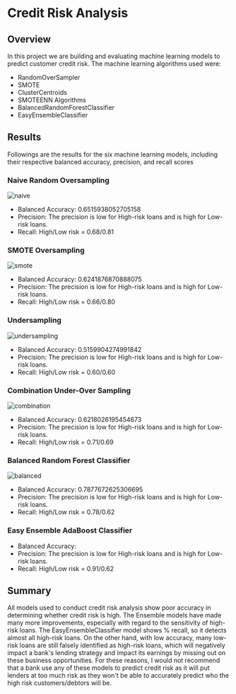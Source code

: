 # Credit Risk Analysis
## Overview 

In this project we are building and evaluating machine learning models to predict customer credit risk.
The machine learning algorithms used were:
- RandomOverSampler
- SMOTE
- ClusterCentroids
- SMOTEENN Algorithms
- BalancedRandomForestClassifier
- EasyEnsembleClassifier

## Results

Followings are the results for the six machine learning models, including their respective balanced accuracy, precision, and recall scores

### Naive Random Oversampling

![naive](https://user-images.githubusercontent.com/66500222/185774403-9c8f9b81-a010-492b-9881-1b0920da3485.png)

- Balanced Accuracy: 0.6515938052705158
- Precision: The precision is low for High-risk loans and is high for Low-risk loans.
- Recall: High/Low risk = 0.68/0.81

### SMOTE Oversampling

![smote](https://user-images.githubusercontent.com/66500222/185774460-0bf50642-d5c8-4ada-b30c-8567e5df856b.png)

- Balanced Accuracy: 0.6241876870888075
- Precision: The precision is low for High-risk loans and is high for Low-risk loans.
- Recall: High/Low risk = 0.66/0.80

### Undersampling

![undersampling](https://user-images.githubusercontent.com/66500222/185774496-e1d3420f-c311-4402-854e-9b70ba643c79.png)

- Balanced Accuracy: 0.5159904274991842
- Precision: The precision is low for High-risk loans and is high for Low-risk loans.
- Recall: High/Low risk = 0.60/0.60


### Combination Under-Over Sampling

![combination](https://user-images.githubusercontent.com/66500222/185774554-d6cdc8c4-6dfb-42b4-a9f2-863c14bbede0.png)

- Balanced Accuracy: 0.6218026195454673
- Precision: The precision is low for High-risk loans and is high for Low-risk loans.
- Recall: High/Low risk = 0.71/0.69

### Balanced Random Forest Classifier

![balanced](https://user-images.githubusercontent.com/66500222/185814066-db93a740-6ba4-4131-bf7a-48cc9e708c02.png)


- Balanced Accuracy: 0.7877672625306695
- Precision: The precision is low for High-risk loans and is high for Low-risk loans.
- Recall: High/Low risk = 0.78/0.62

### Easy Ensemble AdaBoost Classifier


- Balanced Accuracy:
- Precision: The precision is low for High-risk loans and is high for Low-risk loans.
- Recall: High/Low risk = 0.91/0.62

## Summary

All models used to conduct credit risk analysis show poor accuracy in determining whether credit risk is high. The Ensemble models have made many more improvements, especially with regard to the sensitivity of high-risk loans. The EasyEnsembleClassifier model shows % recall, so it detects almost all high-risk loans. On the other hand, with low accuracy, many low-risk loans are still falsely identified as high-risk loans, which will negatively impact a bank's lending strategy and impact its earnings by missing out on these business opportunities. For these reasons, I would not recommend that a bank use any of these models to predict credit risk as it will put lenders at too much risk as they won't be able to accurately predict who the high risk customers/debtors will be.
